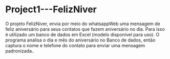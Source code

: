# Project1---FelizNiver
O projeto FelizNiver, envia por meio do whatsappWeb uma mensagem de feliz aniversário para seus contatos que fazem aniversário no dia. Para isso é utilizado um banco de dados em Excel (modelo disponível para uso). O programa analisa o dia e mês do aniversário no Banco de dados, então captura o nome e telefone do contato para enviar uma mensagem padronizada..  
